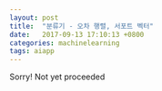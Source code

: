 ```yaml
---
layout: post
title:  "분류기 - 오차 행렬, 서포트 벡터"
date:   2017-09-13 17:10:13 +0800
categories: machinelearning
tags: aiapp
---
```

Sorry! Not yet proceeded